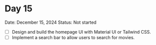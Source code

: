 # Day 15

Date: December 15, 2024
Status: Not started

- [ ]  Design and build the homepage UI with Material UI or Tailwind CSS.
- [ ]  Implement a search bar to allow users to search for movies.